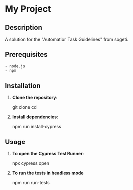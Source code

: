 # My Project

## Description

A solution for the "Automation Task Guidelines" from sogeti.

## Prerequisites

    - node.js
    - npm

## Installation

1. **Clone the repository**:

   git clone <your-repo-url>
   cd <your-repo-name>

2. **Install dependencies**:

   npm run install-cypress

## Usage

1. **To open the Cypress Test Runner**:

   npx cypress open

2. **To run the tests in headless mode**

   npm run run-tests
